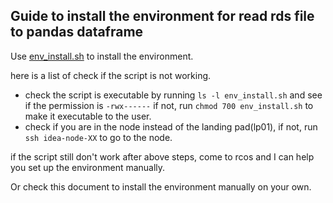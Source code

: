 ## Guide to install the environment for read rds file to pandas dataframe

Use [env_install.sh](../scripts/env_install.sh) to install the environment.

here is a list of check if the script is not working.

<!-- Unorder list -->
- check the script is executable by running `ls -l env_install.sh` and see if the permission is `-rwx------`
if not, run `chmod 700 env_install.sh` to make it executable to the user.
- check if you are in the node instead of the landing pad(lp01), if not, run `ssh idea-node-XX` to go to the node.

if the script still don't work after above steps, come to rcos and I can help you set up the environment manually.

Or check this document to install the environment manually on your own.

